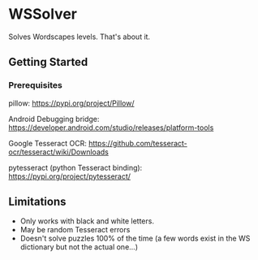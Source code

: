 # WSSolver
Solves Wordscapes levels. That's about it.
## Getting Started
### Prerequisites
pillow: https://pypi.org/project/Pillow/

Android Debugging bridge: https://developer.android.com/studio/releases/platform-tools

Google Tesseract OCR: https://github.com/tesseract-ocr/tesseract/wiki/Downloads

pytesseract (python Tesseract binding): https://pypi.org/project/pytesseract/

## Limitations
- Only works with black and white letters.
- May be random Tesseract errors
- Doesn't solve puzzles 100% of the time (a few words exist in the WS dictionary but not the actual one...)
